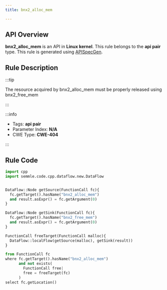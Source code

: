 ```yaml
---
title: bnx2_alloc_mem

---
```



## API Overview
**bnx2_alloc_mem** is an API in **Linux kernel**. This rule belongs to the **api pair** type. This rule is generated using [APISpecGen](../../tools/APISpecGen).
## Rule Description

:::tip

The resource acquired by bnx2_alloc_mem must be properly released using bnx2_free_mem

:::

:::info

- Tags: **api pair**
- Parameter Index: **N/A**
- CWE Type: **CWE-404**

:::

## Rule Code
```python
import cpp
import semmle.code.cpp.dataflow.new.DataFlow


DataFlow::Node getSource(FunctionCall fc){
  fc.getTarget().hasName("bnx2_alloc_mem")
  and result.asExpr() = fc.getArgument(0)
}

DataFlow::Node getSink(FunctionCall fc){
  fc.getTarget().hasName("bnx2_free_mem")
  and result.asExpr() = fc.getArgument(0)
}

FunctionCall freeTarget(FunctionCall malloc){
  DataFlow::localFlow(getSource(malloc), getSink(result))
}

from FunctionCall fc
where fc.getTarget().hasName("bnx2_alloc_mem")
      and not exists(
        FunctionCall free| 
        free = freeTarget(fc)
      )
select fc.getLocation()

    
```